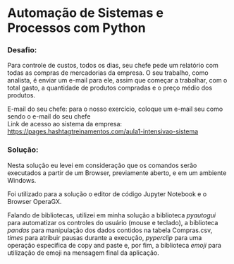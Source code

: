 # Automação de Sistemas e Processos com Python

### Desafio:

Para controle de custos, todos os dias, seu chefe pede um relatório com todas as compras de mercadorias da empresa.
O seu trabalho, como analista, é enviar um e-mail para ele, assim que começar a trabalhar, com o total gasto, a quantidade de produtos compradas e o preço médio dos produtos.

E-mail do seu chefe: para o nosso exercício, coloque um e-mail seu como sendo o e-mail do seu chefe<br>
Link de acesso ao sistema da empresa: https://pages.hashtagtreinamentos.com/aula1-intensivao-sistema

### Solução: 

Nesta solução eu levei em consideração que os comandos serão executados a partir de um Browser, previamente aberto, e em um ambiente Windows. 

Foi utilizado para a solução o editor de código Jupyter Notebook e o Browser OperaGX.

Falando de bibliotecas, utilizei em minha solução a biblioteca *pyautogui* para automatizar os controles do usuário (mouse e teclado), a biblioteca *pandas* para manipulação dos dados contidos na tabela Compras.csv, *times* para atribuir pausas durante a execução, *pyperclip* para uma operação especifica de copy and paste e, por fim, a biblioteca *emoji* para utilização de emoji na mensagem final da aplicação.
